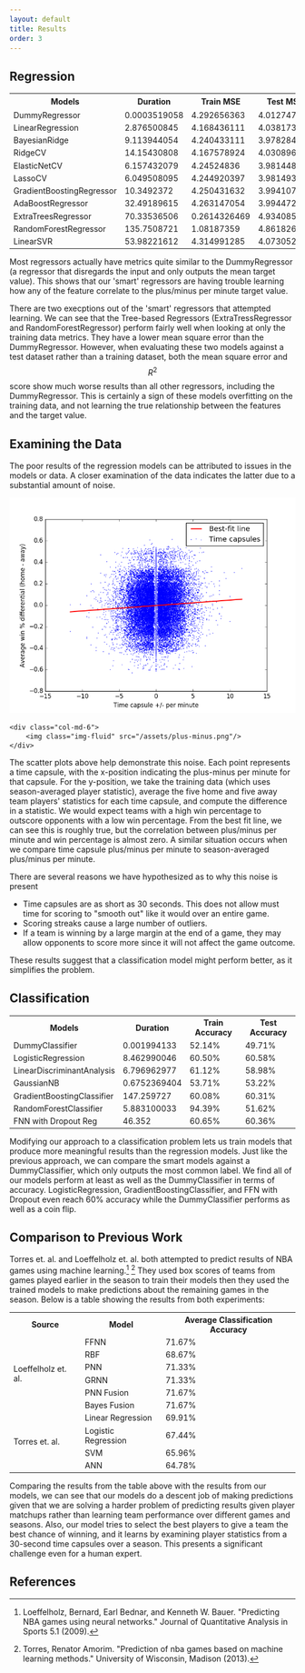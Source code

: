 ```yaml
---
layout: default
title: Results
order: 3
---
```


## Regression

<table class="table table-bordered table-sm">
    <tr>
    	<th class="table-secondary">Models</th>
        <th class="table-secondary">Duration</th>
        <th class="table-secondary">Train MSE</th>
        <th class="table-secondary">Test MSE</th>
        <th class="table-secondary">R<sup>2</sup> Score</th>
    </tr>
    <tr>
    	<td>DummyRegressor</td>
        <td>0.0003519058</td>
        <td>4.292656363</td>
        <td>4.012747466</td>
        <td>-8.05E-06</td>
    </tr>
    <tr>
    	<td>LinearRegression</td>
        <td>2.876500845</td>
        <td>4.168436111</td>
        <td>4.03817326</td>  
        <td>-0.0063443617</td>
    </tr>
    <tr>
    	<td>BayesianRidge</td>
        <td>9.113944054</td>
        <td>4.240433111</td>  
        <td>3.978284211</td>
        <td>0.0085804578</td>
    </tr>
    <tr>
    	<td>RidgeCV</td>
        <td>14.15430808</td>
        <td>4.167578924</td>
        <td>4.03089686</td>
        <td>-0.0045310258</td>
    </tr>
    <tr>
    	<td>ElasticNetCV</td>
        <td>6.157432079</td>
        <td>4.24524836</td>
        <td>3.981448748</td>
        <td>0.0077918304</td>
    </tr>
    <tr>
    	<td>LassoCV</td>
        <td>6.049508095</td>
        <td>4.244920397</td>
        <td>3.981493739</td>
        <td>0.0077806182</td>
    </tr>
    <tr>
    	<td>GradientBoostingRegressor</td>
        <td>10.3492372</td>
        <td>4.250431632</td>
        <td>3.994107012</td>
        <td>0.004637292</td>
    </tr>
    <tr>
    	<td>AdaBoostRegressor</td>
        <td>32.49189615</td>
        <td>4.263147054</td>
        <td>3.994472842</td>
        <td>0.0045461242</td>
    </tr>
    <tr>
    	<td>ExtraTreesRegressor</td>
        <td>70.33536506</td>
        <td>0.2614326469</td>
        <td>4.934085332</td>
        <td>-0.2296126575</td>
    </tr>
    <tr>
    	<td>RandomForestRegressor</td>
        <td>135.7508721</td>
        <td>1.08187359</td>
        <td>4.861826425</td>
        <td>-0.2116051728</td>
    </tr>
    <tr>
    	<td>LinearSVR</td>
        <td>53.98221612</td>
        <td>4.314991285</td>
        <td>4.073052891</td>
        <td>-0.0150366387</td>
    </tr>   
</table>

Most regressors actually have metrics quite similar to the DummyRegressor (a regressor that disregards the input and only outputs the mean target value).  This shows that our 'smart' regressors are having trouble learning how any of the feature correlate to the plus/minus per minute target value.  

There are two execptions out of the 'smart' regressors that attempted learning.  We can see that the Tree-based Regressors (ExtraTressRegressor and RandomForestRegressor) perform fairly well when looking at only the training data metrics.  They have a lower mean square error than the DummyRegressor.  However, when evaluating these two models against a test dataset rather than a training dataset, both the mean square error and $$R^2$$ score show much worse results than all other regressors, including the DummyRegressor.  This is certainly a sign of these models overfitting on the training data, and not learning the true relationship between the features and the target value.  

## Examining the Data

The poor results of the regression models can be attributed to issues in the models or data.  A closer examination of the data indicates the latter due to a substantial amount of noise.

<div class="row">
    <div class="col-md-6">
        <img class="img-fluid" src="/assets/win-percentage.png"/>
    </div>

    <div class="col-md-6">
        <img class="img-fluid" src="/assets/plus-minus.png"/>
    </div>
</div>

The scatter plots above help demonstrate this noise.  Each point represents a time capsule, with the x-position indicating the plus-minus per minute for that capsule.  For the y-position, we take the training data (which uses season-averaged player statistic), average the five home and five away team players' statistics for each time capsule, and compute the difference in a statistic.  We would expect teams with a high win percentage to outscore opponents with a low win percentage.  From the best fit line, we can see this is roughly true, but the correlation between plus/minus per minute and win percentage is almost zero.  A similar situation occurs when we compare time capsule plus/minus per minute to season-averaged plus/minus per minute.

There are several reasons we have hypothesized as to why this noise is present

* Time capsules are as short as 30 seconds.  This does not allow must time for scoring to "smooth out" like it would over an entire game.
* Scoring streaks cause a large number of outliers.
* If a team is winning by a large margin at the end of a game, they may allow opponents to score more since it will not affect the game outcome.

These results suggest that a classification model might perform better, as it simplifies the problem.

## Classification

<table class="table table-bordered table-sm">
    <tr>
    	<th class="table-secondary">Models</th>
        <th class="table-secondary">Duration</th>
        <th class="table-secondary">Train Accuracy</th>
        <th class="table-secondary">Test Accuracy</th>
    </tr>
    <tr>
    	<td>DummyClassifier</td>
        <td>0.001994133</td>
        <td>52.14%</td>
        <td>49.71%</td>
    </tr>
    <tr>
    	<td>LogisticRegression</td>
        <td>8.462990046</td>
        <td>60.50%</td>
        <td>60.58%</td>
    </tr>
    <tr>
    	<td>LinearDiscriminantAnalysis</td>
        <td>6.796962977</td>
        <td>61.12%</td>
        <td>58.98%</td>
    </tr>
    <tr>
    	<td>GaussianNB</td>
        <td>0.6752369404</td>
        <td>53.71%</td>
        <td>53.22%</td>
    </tr>
    <tr>
    	<td>GradientBoostingClassifier</td>
        <td>147.259727</td>
        <td>60.08%</td>
        <td>60.31%</td>
    </tr>
    <tr>
    	<td>RandomForestClassifier</td>
        <td>5.883100033</td>
        <td>94.39%</td>
        <td>51.62%</td>
    </tr>
    <tr>
    	<td>FNN with Dropout Reg</td>
        <td>46.352</td>
        <td>60.65%</td>
        <td>60.36%</td>
    </tr>
</table>

Modifying our approach to a classification problem lets us train models that produce more meaningful results than the regression models.  Just like the previous approach, we can compare the smart models against a DummyClassifier, which only outputs the most common label.  We find all of our models perform at least as well as the DummyClassifier in terms of accuracy.  LogisticRegression, GradientBoostingClassifier, and FFN with Dropout even reach 60% accuracy while the DummyClassifier performs as well as a coin flip.  

## Comparison to Previous Work

Torres et. al. and Loeffelholz et. al. both attempted to predict results of NBA games using machine learning.[^loeffelholz2009predicting] [^torres2013prediction] They used box scores of teams from games played earlier in the season to train their models then they used the trained models to make predictions about the remaining games in the season. Below is a table showing the results from both experiments:

<table class="table table-bordered table-sm">
    <tr>
        <th class="table-secondary">Source</th>
    	<th class="table-secondary">Model</th>
        <th class="table-secondary">Average Classification Accuracy</th>
    </tr>
    <tr>
        <td rowspan="6">Loeffelholz et. al.</td>
    	<td>FFNN</td>
        <td>71.67%</td>
    </tr>
    <tr>
    	<td>RBF</td>
        <td>68.67%</td>
    </tr>
    <tr>
    	<td>PNN</td>
        <td>71.33%</td>
    </tr>
    <tr>
    	<td>GRNN</td>
        <td>71.33%</td>
    </tr>
    <tr>
    	<td>PNN Fusion</td>
        <td>71.67%</td>
    </tr>
    <tr>
    	<td>Bayes Fusion</td>
        <td>71.67%</td>
    </tr>
    <tr>
        <td rowspan="4">Torres et. al.</td>
    	<td>Linear Regression</td>
        <td>69.91%</td>
    </tr>
    <tr>
    	<td>Logistic Regression</td>
        <td>67.44%</td>
    </tr>
    <tr>
    	<td>SVM</td>
        <td>65.96%</td>
    </tr>
    <tr>
    	<td>ANN</td>
        <td>64.78%</td>
    </tr>
</table>

Comparing the results from the table above with the results from our models, we can see that our models do a descent job of making predictions given that we are solving a harder problem of predicting results given player matchups rather than learning team performance over different games and seasons. Also, our model tries to select the best players to give a team the best chance of winning, and it learns by examining player statistics from a 30-second time capsules over a season. This presents a significant challenge even for a human expert.

## References
[^loeffelholz2009predicting]: Loeffelholz, Bernard, Earl Bednar, and Kenneth W. Bauer. "Predicting NBA games using neural networks." Journal of Quantitative Analysis in Sports 5.1 (2009).
[^torres2013prediction]: Torres, Renator Amorim. "Prediction of nba games based on machine learning methods." University of Wisconsin, Madison (2013).
